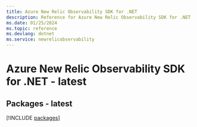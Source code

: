 ```yaml
---
title: Azure New Relic Observability SDK for .NET
description: Reference for Azure New Relic Observability SDK for .NET
ms.date: 01/25/2024
ms.topic: reference
ms.devlang: dotnet
ms.service: newrelicobservability
---
```

# Azure New Relic Observability SDK for .NET - latest
## Packages - latest
[!INCLUDE [packages](new-relic-observability-index.md)]